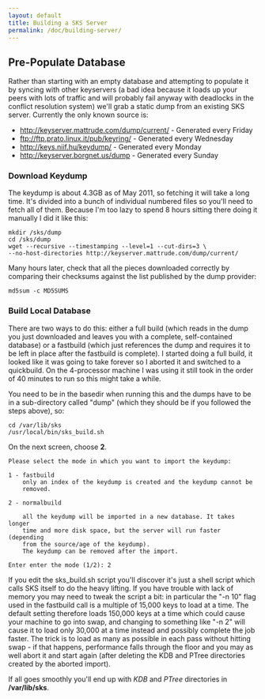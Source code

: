 ```yaml
---
layout: default
title: Building a SKS Server
permalink: /doc/building-server/
---
```


## Pre-Populate Database
Rather than starting with an empty database and attempting to populate it by syncing with 
other keyservers (a bad idea because it loads up your peers with lots of traffic and will probably 
fail anyway with deadlocks in the conflict resolution system) we'll grab a static dump from an
existing SKS server. Currently the only known source is:


* <a href="http://keyserver.mattrude.com/dump/current/">http://keyserver.mattrude.com/dump/current/</a> - Generated every Friday
* <a href="ftp://ftp.prato.linux.it/pub/keyring/">ftp://ftp.prato.linux.it/pub/keyring/</a> - Generated every Wednesday
* <a href="http://keys.niif.hu/keydump/">http://keys.niif.hu/keydump/</a> - Generated every Monday
* <a href="http://keyserver.borgnet.us/dump">http://keyserver.borgnet.us/dump</a> - Generated every Sunday

### Download Keydump
The keydump is about 4.3GB as of May 2011, so fetching it will take a long time. It's 
divided into a bunch of individual numbered files so you'll need to fetch all of them. Because
I'm too lazy to spend 8 hours sitting there doing it manually I did it like this:

    mkdir /sks/dump
    cd /sks/dump
    wget --recursive --timestamping --level=1 --cut-dirs=3 \
    --no-host-directories http://keyserver.mattrude.com/dump/current/

Many hours later, check that all the pieces downloaded correctly by comparing their checksums 
against the list published by the dump provider:

    md5sum -c MD5SUMS

### Build Local Database
There are two ways to do this: either a full build (which reads in the dump you just downloaded 
and leaves you with a complete, self-contained database) or a fastbuild (which just references
the dump and requires it to be left in place after the fastbuild is complete). I started doing 
a full build, it looked like it was going to take forever so I aborted it and switched to a
quickbuild. On the 4-processor machine I was using it still took in the order of 40 minutes to 
run so this might take a while.

You need to be in the basedir when running this and the dumps have to be in a sub-directory 
called "dump" (which they should be if you followed the steps above), so:

    cd /var/lib/sks
    /usr/local/bin/sks_build.sh

On the next screen, choose **2**.

    Please select the mode in which you want to import the keydump:

    1 - fastbuild
        only an index of the keydump is created and the keydump cannot be
        removed.
    
    2 - normalbuild
    
        all the keydump will be imported in a new database. It takes longer
        time and more disk space, but the server will run faster (depending
        from the source/age of the keydump).
        The keydump can be removed after the import.
    
    Enter enter the mode (1/2): 2

If you edit the sks_build.sh script you'll discover it's just a shell script which calls SKS 
itself to do the heavy lifting. If you have trouble with lack of memory you may need to tweak the 
script a bit: in particular the "-n 10" flag used in the fastbuild call is a multiple of 15,000 
keys to load at a time. The default setting therefore loads 150,000 keys at a time which could 
cause your machine to go into swap, and changing to something like "-n 2" will cause it to load 
only 30,000 at a time instead and possibly complete the job faster. The trick is to load as 
many as possible in each pass without hitting swap - if that happens, performance falls through 
the floor and you may as well abort it and start again (after deleting the KDB and PTree 
directories created by the aborted import).

If all goes smoothly you'll end up with *KDB* and *PTree* directories in **/var/lib/sks**.

